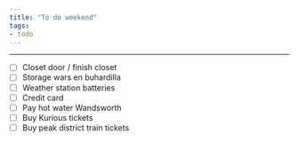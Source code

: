 ```yaml
---
title: "To do weekend"
tags:
- todo
---
```

---

- [ ] Closet door / finish closet
- [ ] Storage wars en buhardilla
- [ ] Weather station batteries
- [ ] Credit card
- [ ] Pay hot water Wandsworth
- [ ] Buy Kurious tickets
- [ ] Buy peak district train tickets